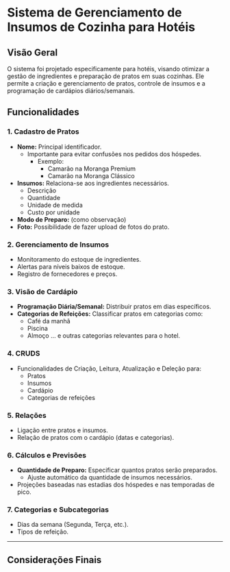 # Sistema de Gerenciamento de Insumos de Cozinha para Hotéis

## Visão Geral
O sistema foi projetado especificamente para hotéis, visando otimizar a gestão de ingredientes e preparação de pratos em suas cozinhas. Ele permite a criação e gerenciamento de pratos, controle de insumos e a programação de cardápios diários/semanais.

## Funcionalidades

### 1. Cadastro de Pratos
- **Nome:** Principal identificador.
    - Importante para evitar confusões nos pedidos dos hóspedes.
        - Exemplo:
            - Camarão na Moranga Premium
            - Camarão na Moranga Clássico
- **Insumos:** Relaciona-se aos ingredientes necessários.
    - Descrição
    - Quantidade
    - Unidade de medida
    - Custo por unidade
- **Modo de Preparo:** (como observação)
- **Foto:** Possibilidade de fazer upload de fotos do prato.

### 2. Gerenciamento de Insumos
- Monitoramento do estoque de ingredientes.
- Alertas para níveis baixos de estoque.
- Registro de fornecedores e preços.

### 3. Visão de Cardápio
- **Programação Diária/Semanal:** Distribuir pratos em dias específicos.
- **Categorias de Refeições:** Classificar pratos em categorias como:
    - Café da manhã
    - Piscina
    - Almoço
    ... e outras categorias relevantes para o hotel.

### 4. CRUDS
- Funcionalidades de Criação, Leitura, Atualização e Deleção para:
    - Pratos
    - Insumos
    - Cardápio
    - Categorias de refeições

### 5. Relações
- Ligação entre pratos e insumos.
- Relação de pratos com o cardápio (datas e categorias).

### 6. Cálculos e Previsões
- **Quantidade de Preparo:** Especificar quantos pratos serão preparados.
    - Ajuste automático da quantidade de insumos necessários.
- Projeções baseadas nas estadias dos hóspedes e nas temporadas de pico.

### 7. Categorias e Subcategorias
- Dias da semana (Segunda, Terça, etc.).
- Tipos de refeição.

---

## Considerações Finais
